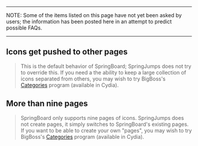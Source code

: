 
---


NOTE: Some of the items listed on this page have not yet been asked by users; the information has been posted here in an attempt to predict possible FAQs.


---


## Icons get pushed to other pages ##
> This is the default behavior of SpringBoard; SpringJumps does not try to override this. If you need a the ability to keep a large collection of icons separated from others, you may wish to try BigBoss's [Categories](http://cydia.thebigboss.org/moreinfo/categories.php) program (available in Cydia).

## More than nine pages ##
> SpringBoard only supports nine pages of icons. SpringJumps does not create pages, it simply switches to SpringBoard's existing pages. If you want to be able to create your own "pages", you may wish to try BigBoss's [Categories](http://cydia.thebigboss.org/moreinfo/categories.php) program (available in Cydia).